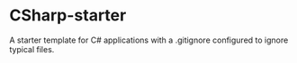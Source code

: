 # CSharp-starter
A starter template for C# applications with a .gitignore configured to ignore typical files.
